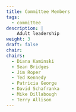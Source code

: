 ```yaml
---
title: Committee Members
tags:
  - committee
description: |
    Adult leadership
weight: 3
draft: false
chair:
chairs:
  - Diana Kaminski
  - Sean Bridges
  - Jim Roper
  - Ted Kennedy
  - Patricia George
  - David Schafranka
  - Mike Dillabough
  - Terry Allison
---
```


<!--
TODO: Add Duties
-->